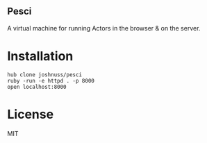 Pesci
-------

A virtual machine for running Actors in the browser & on the server.

# Installation

```
hub clone joshnuss/pesci
ruby -run -e httpd . -p 8000
open localhost:8000
```

# License

MIT
